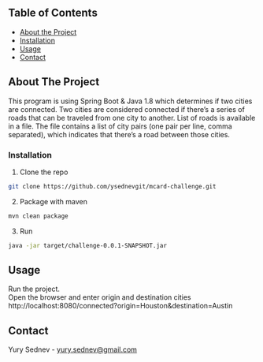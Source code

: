 <!-- TABLE OF CONTENTS -->
## Table of Contents

* [About the Project](#about-the-project)
* [Installation](#installation)
* [Usage](#usage)
* [Contact](#contact)




<!-- ABOUT THE PROJECT -->
## About The Project

This program is using Spring Boot & Java 1.8 which determines if two cities are connected.
Two cities are considered connected if there’s a series of roads that can be traveled from one city
to another. List of roads is available in a file. The file contains a list of city
pairs (one pair per line, comma separated), which indicates that there’s a road between those cities.

### Installation
1. Clone the repo
```sh
git clone https://github.com/ysednevgit/mcard-challenge.git
```
2. Package with maven
```sh
mvn clean package
```
3. Run
```sh
java -jar target/challenge-0.0.1-SNAPSHOT.jar
```

<!-- USAGE EXAMPLES -->
## Usage
Run the project.<br>
Open the browser and enter origin and destination cities<br>
http://localhost:8080/connected?origin=Houston&destination=Austin

<!-- CONTACT -->
## Contact

Yury Sednev - yury.sednev@gmail.com

